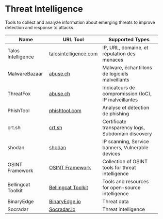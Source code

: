 # Threat Intelligence

Tools to collect and analyze information about emerging threats to improve detection and response to attacks.

| Name                 | URL Tool                                          | Supported Types                             |
|----------------------|---------------------------------------------------|---------------------------------------------|
| Talos Intelligence   | [talosintelligence.com](https://talosintelligence.com/) | IP, URL, domaine, et réputation des menaces |
| MalwareBazaar        | [abuse.ch](https://bazaar.abuse.ch/)              | Malware, échantillons de logiciels malveillants |
| ThreatFox            | [abuse.ch](https://threatfox.abuse.ch/)           | Indicateurs de compromission (IoC), IP malveillantes |
| PhishTool            | [phishtool.com](https://phishtool.com/)           | Analyse et détection de phishing            |
| crt.sh           | [crt.sh](https://crt.sh/)           | Certificate transparency logs, Subdomain discovery            |
| shodan            | [shodan](https://www.shodan.io/)           | IP scanning, Service banners, Vulnerable devices           |
| OSINT Framework           | [OSINT Framework](https://osintframework.com)           | Collection of OSINT tools for threat intelligence           |
| Bellingcat Toolkit            | [Bellingcat Toolkit](https://bellingcat.com)           | Tools and resources for open-source intelligence           |
| BinaryEdge            | [BinaryEdge.io](https://binaryedge.io)           | Threat data            |
| Socradar          | [Socradar.io](https://socradar.io)           | Threat intelligence       |
